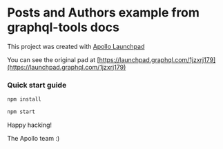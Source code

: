 # Posts and Authors example from graphql-tools docs



This project was created with [Apollo Launchpad](https://launchpad.graphql.com)

You can see the original pad at [https://launchpad.graphql.com/1jzxrj179](https://launchpad.graphql.com/1jzxrj179)

### Quick start guide

```bash
npm install

npm start
```

Happy hacking!

The Apollo team :)
